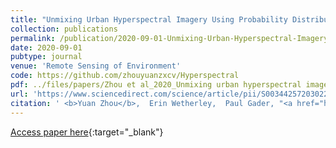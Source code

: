 ```yaml
---
title: "Unmixing Urban Hyperspectral Imagery Using Probability Distributions to Represent Endmember Variability"
collection: publications
permalink: /publication/2020-09-01-Unmixing-Urban-Hyperspectral-Imagery-Using-Probability-Distributions-to-Represent-Endmember-Variability
date: 2020-09-01
pubtype: journal
venue: 'Remote Sensing of Environment'
code: https://github.com/zhouyuanzxcv/Hyperspectral
pdf: ../files/papers/Zhou et al_2020_Unmixing urban hyperspectral imagery using probability distributions to represent endmember variability2.pdf
url: 'https://www.sciencedirect.com/science/article/pii/S0034425720302273'
citation: ' <b>Yuan Zhou</b>,  Erin Wetherley,  Paul Gader, "<a href="https://www.sciencedirect.com/science/article/pii/S0034425720302273">Unmixing Urban Hyperspectral Imagery Using Probability Distributions to Represent Endmember Variability</a>." <i>Remote Sensing of Environment</i>, 2020.'
---
```

[Access paper here](https://www.sciencedirect.com/science/article/pii/S0034425720302273){:target="_blank"}
